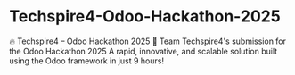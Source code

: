 # Techspire4-Odoo-Hackathon-2025
🔥 Techspire4 – Odoo Hackathon 2025 🚀 Team Techspire4's submission for the Odoo Hackathon 2025 A rapid, innovative, and scalable solution built using the Odoo framework in just 9 hours!
